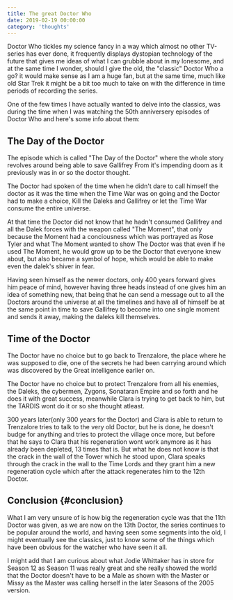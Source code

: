 ```yaml
---
title: The great Doctor Who
date: 2019-02-19 00:00:00
category: 'thoughts'
---
```



Doctor Who tickles my science fancy in a way which almost no other TV-series has ever done,
it frequently displays dystopian technology of the future that gives me ideas of what I can
grubble about in my lonesome, and at the same time I wonder, should I give the old, the "classic"
Doctor Who a go? it would make sense as I am a huge fan, but at the same time, much like old Star Trek
it might be a bit too much to take on with the difference in time periods of recording the series.

One of the few times I have actually wanted to delve into the classics, was during the time
when I was watching the 50th anniversery episodes of Doctor Who and here's some info about them:


## The Day of the Doctor

The episode which is called "The Day of the Doctor" where the whole story revolves around being able to save Gallifrey
From it's impending doom as it previously was in or so the doctor thought.

The Doctor had spoken of the time when he didn't dare to call himself the doctor as it was the
time when the Time War was on going and the Doctor had to make a choice,
Kill the Daleks and Gallifrey or let the Time War consume the entire universe.

At that time the Doctor did not know that he hadn't consumed Gallifrey and all the Dalek forces
with the weapon called "The Moment", that only because the Moment had a conciousness which
was portrayed as Rose Tyler and what The Moment wanted to show The Doctor was that even if
he used The Moment, he would grow up to be the Doctor that everyone knew about,
but also became a symbol of hope, which would be able to make even the dalek's shiver in fear.

Having seen himself as the newer doctors, only 400 years forward gives him peace of mind,
however having three heads instead of one gives him an idea of something new,
that being that he can send a message out to all the Doctors around the universe at all
the timelines and have all of himself be at the same point in time to save Gallifrey
to become into one single moment and sends it away, making the daleks kill themselves.


## Time of the Doctor

The Doctor have no choice but to go back to Trenzalore, the place where he was supposed to die,
one of the secrets he had been carrying around which was discovered by the Great intelligence earlier on.

The Doctor have no choice but to protect Trenzalore from all his enemies, the Daleks, the cybermen,
Zygons, Sonataran Empire and so forth and he does it with great success, meanwhile Clara is trying
to get back to him, but the TARDIS wont do it or so she thought atleast.

300 years later(only 300 years for the Doctor) and Clara is able to return to Trenzalore tries to talk
to the very old Doctor, but he is done, he doesn't budge for anything and tries to protect the village
once more, but before that he says to Clara that his regeneration wont work anymore as it has already been
depleted, 13 times that is. But what he does not know is that the crack in the wall of the Tower which
he stood upon, Clara speaks through the crack in the wall to the Time Lords and they grant him a new
regeneration cycle which after the attack regenerates him to the 12th Doctor.


## Conclusion {#conclusion}

What I am very unsure of is how big the regeneration cycle was that the 11th Doctor was given,
as we are now on the 13th Doctor, the series continues to be popular around the world, and
having seen some segments into the old, I might eventually see the classics, just to know
some of the things which have been obvious for the watcher who have seen it all.

I might add that I am curious about what Jodie Whittaker has in store for Season 12 as
Season 11 was really great and she really showed the world that the Doctor doesn't have to be a Male
as shown with the Master or Missy as the Master was calling herself in the later Seasons of the 2005 version.
